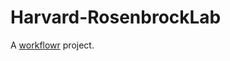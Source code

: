 # Harvard-RosenbrockLab

A [workflowr][] project.

[workflowr]: https://github.com/jdblischak/workflowr
